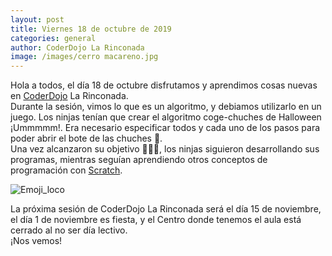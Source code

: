 ```yaml
---
layout: post
title: Viernes 18 de octubre de 2019 
categories: general
author: CoderDojo La Rinconada
image: /images/cerro macareno.jpg
---
```




Hola a todos, el día 18 de octubre disfrutamos y aprendimos cosas nuevas en [CoderDojo](https://coderdojo.com/es-ES) La Rinconada.<br> 
Durante la sesión, vimos lo que es un algoritmo, y debiamos utilizarlo en un juego. Los ninjas tenían que crear el algoritmo coge-chuches de Halloween ¡Ummmmm!. Era necesario especificar todos y cada uno de los pasos para poder abrir el bote de las chuches 🤔️.
<br>Una vez alcanzaron su objetivo 🍬️🍡️🍫️, los ninjas siguieron desarrollando sus programas, mientras seguían aprendiendo otros conceptos de programación con [Scratch](https://scratch.mit.edu). 

![Emoji_loco]({{site.baseurl}}/images/loco.png)

La próxima sesión de CoderDojo La Rinconada será el día 15 de noviembre, el día 1 de noviembre es fiesta, y el Centro donde tenemos el aula está cerrado al no ser día lectivo.<br> ¡Nos vemos!




